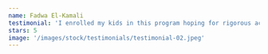 ```yaml
---
name: Fadwa El-Kamali
testimonial: 'I enrolled my kids in this program hoping for rigorous academics, but it offered us so much more. The educators are deeply caring, the curriculum extensive, and the cultural insights have brought us closer to our Sudanese heritage. This program has been a blessing for our family.'
stars: 5
image: '/images/stock/testimonials/testimonial-02.jpeg'
---
```

